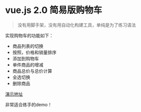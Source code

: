 # vue.js 2.0 简易版购物车

> 没有用脚手架，没有用自动化构建工具，单纯是为了练习语法

实现购物车的功能如下：

- 商品列表的切换
- 按照，价格和销量排序
- 添加到购物车
- 单件商品的增减
- 商品总价与总价计算
- 全选切换
- 删除商品

[演示地址]()

非常适合练手的demo！
